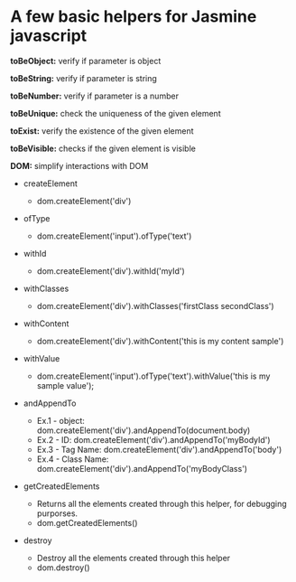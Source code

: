 # A few basic helpers for Jasmine javascript

**toBeObject:** verify if parameter is object

**toBeString:** verify if parameter is string

**toBeNumber:** verify if parameter is a number

**toBeUnique:** check the uniqueness of the given element

**toExist:** verify the existence of the given element

**toBeVisible:** checks if the given element is visible

**DOM:** simplify interactions with DOM
- createElement
  * dom.createElement('div')

- ofType
  * dom.createElement('input').ofType('text')

- withId
  * dom.createElement('div').withId('myId')

- withClasses
  * dom.createElement('div').withClasses('firstClass secondClass')

- withContent
  * dom.createElement('div').withContent('this is my content sample')

- withValue
  * dom.createElement('input').ofType('text').withValue('this is my sample value');

- andAppendTo
  * Ex.1 - object:
  dom.createElement('div').andAppendTo(document.body)
  * Ex.2 - ID:
  dom.createElement('div').andAppendTo('myBodyId')
  * Ex.3 - Tag Name:
  dom.createElement('div').andAppendTo('body')
  * Ex.4 - Class Name:
  dom.createElement('div').andAppendTo('myBodyClass')

- getCreatedElements
  * Returns all the elements created through this helper, for debugging purporses.
  * dom.getCreatedElements()

- destroy
  * Destroy all the elements created through this helper
  * dom.destroy()
